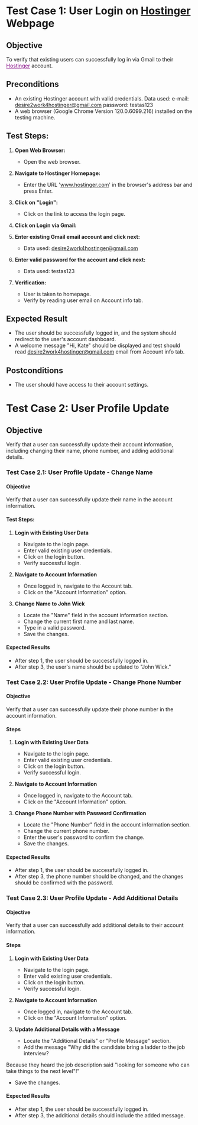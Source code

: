# Test Case 1: User Login on [Hostinger](https://www.hostinger.com/) Webpage

## Objective
To verify that existing users can successfully log in via Gmail to their <a href="https://www.hostinger.com/" style="color:purple;">Hostinger</a> account.

## Preconditions
- An existing Hostinger account with valid credentials.
  Data used: 
  e-mail: desire2work4hostinger@gmail.com
  password: testas123
- A web browser (Google Chrome Version 120.0.6099.216) installed on the testing machine.

## Test Steps:

1. **Open Web Browser:**
    - Open the web browser.

2. **Navigate to Hostinger Homepage:**
    - Enter the URL '<a href="https://www.hostinger.com/" style="color:purple;">www.hostinger.com</a>' in the browser's address bar and press Enter.

3. **Click on "Login":**
    - Click on the link to access the login page.

4. **Click on Login via Gmail:**

5. **Enter existing Gmail email account and click next:**
    - Data used: desire2work4hostinger@gmail.com

6. **Enter valid password for the account and click next:**
    - Data used: testas123

6. **Verification:**
    - User is taken to homepage.
    - Verify by reading user email on Account info tab.

## Expected Result
- The user should be successfully logged in, and the system should redirect to the user's account dashboard.
- A welcome message "Hi, Kate" should be displayed and test should read desire2work4hostinger@gmail.com email from
Account info tab.

## Postconditions
- The user should have access to their account settings.



# Test Case 2: User Profile Update

## Objective
Verify that a user can successfully update their account information, including changing their name, phone number, and adding additional details.

### Test Case 2.1: User Profile Update - Change Name

#### Objective
Verify that a user can successfully update their name in the account information.

#### Test Steps:
1. **Login with Existing User Data**
   - Navigate to the login page.
   - Enter valid existing user credentials.
   - Click on the login button.
   - Verify successful login.

2. **Navigate to Account Information**
   - Once logged in, navigate to the Account tab.
   - Click on the "Account Information" option.

3. **Change Name to John Wick**
   - Locate the "Name" field in the account information section.
   - Change the current first name and last name.
   - Type in a valid password.
   - Save the changes.

#### Expected Results
- After step 1, the user should be successfully logged in.
- After step 3, the user's name should be updated to "John Wick."

### Test Case 2.2: User Profile Update - Change Phone Number

#### Objective
Verify that a user can successfully update their phone number in the account information.

#### Steps
1. **Login with Existing User Data**
   - Navigate to the login page.
   - Enter valid existing user credentials.
   - Click on the login button.
   - Verify successful login.

2. **Navigate to Account Information**
   - Once logged in, navigate to the Account tab.
   - Click on the "Account Information" option.

3. **Change Phone Number with Password Confirmation**
   - Locate the "Phone Number" field in the account information section.
   - Change the current phone number.
   - Enter the user's password to confirm the change.
   - Save the changes.

#### Expected Results
- After step 1, the user should be successfully logged in.
- After step 3, the phone number should be changed, and the changes should be confirmed with the password.

### Test Case 2.3: User Profile Update - Add Additional Details

#### Objective
Verify that a user can successfully add additional details to their account information.

#### Steps
1. **Login with Existing User Data**
   - Navigate to the login page.
   - Enter valid existing user credentials.
   - Click on the login button.
   - Verify successful login.

2. **Navigate to Account Information**
   - Once logged in, navigate to the Account tab.
   - Click on the "Account Information" option.

3. **Update Additional Details with a Message**
   - Locate the "Additional Details" or "Profile Message" section.
   - Add the message "Why did the candidate bring a ladder to the job interview?

Because they heard the job description said "looking for someone who can take things to the next level"!"
   - Save the changes.

#### Expected Results
- After step 1, the user should be successfully logged in.
- After step 3, the additional details should include the added message.
